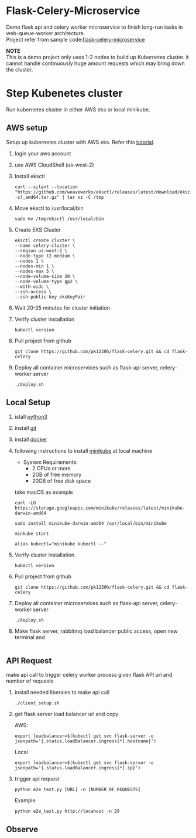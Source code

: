 # Flask-Celery-Microservice
Demo flask api and celery worker microservice to finish long-run tasks in web-queue-worker architecture.</br>
Project refer from sample code:[flask-celery-microservice](https://github.com/yolossn/flask-celery-microservice)</br>


**NOTE**  
This is a demo project only uses 1-2 nodes to build up Kubernetes cluster. it cannot handle continuously huge amount requests which may bring down the cluster.



# Step Kubenetes cluster

Run kubernetes cluster in either AWS eks or local minikube.
## AWS setup
Setup up kubernetes cluster with AWS eks.
Refer this [tutorial](https://aws.plainenglish.io/setting-up-amazon-eks-cluster-in-the-fastest-and-easiest-way-b5de835c28c3).</br>

1. login your aws account
2. use AWS CloudShell (us-west-2)
3. Install eksctl
    ```shell
    curl --silent --location "https://github.com/weaveworks/eksctl/releases/latest/download/eksctl_$(uname -s)_amd64.tar.gz" | tar xz -C /tmp
    ```
4. Move eksctl to /usr/local/bin
    ```shell
    sudo mv /tmp/eksctl /usr/local/bin
    ```
5. Create EKS Cluster
    ```shell
    eksctl create cluster \
    --name celery-cluster \
    --region us-west-2 \
    --node-type t2.medium \
    --nodes 1 \
    --nodes-min 1 \
    --nodes-max 5 \
    --node-volume-size 20 \
    --node-volume-type gp2 \
    --with-oidc \
    --ssh-access \
    --ssh-public-key eksKeyPair
    ```
6. Wait 20-25 minutes for cluster initiation

7. Verify cluster installation
   ```shell
   kubectl version
   ```
8. Pull project from github
    ```shell
    git clone https://github.com/pk1230h/flask-celery.git && cd flask-celery
    ```
9. Deploy all container microservices such as flask-api server, celery-worker server
    ```shell
    ./deploy.sh
    ```

## Local Setup
1. istall [python3](https://www.python.org/downloads/)
2. install [git](https://git-scm.com/book/en/v2/Getting-Started-Installing-Git)
3. install [docker](https://docs.docker.com/get-docker/)
4. following instructions to install [minikube](https://minikube.sigs.k8s.io/docs/start/) at local machine
    - System Requirements:  
        * 2 CPUs or more
        * 2GB of free memory
        * 20GB of free disk space
    
    take macOS as example
    ```shell
    curl -LO https://storage.googleapis.com/minikube/releases/latest/minikube-darwin-amd64
    
    sudo install minikube-darwin-amd64 /usr/local/bin/minikube

    minkube start

    alias kubectl="minikube kubectl --"

    ```


5. Verify cluster installation.
   ```shell
   kubectl version
   ```
6. Pull project from github
    ```shell
    git clone https://github.com/pk1230h/flask-celery.git && cd flask-celery
    ```
7. Deploy all container microservices such as flask-api server, celery-worker server
    ```shell
    ./deploy.sh
    ```
8. Make flask server, rabbitmq load balancer public access, open new terminal and 
    ```shell
    
    ```

##  API Request
make api call to trigger celery worker process given flask API url and number of requests
1. install needed liberaies to make api call
    ```shell
    ./client_setup.sh
    ```

3. get flask server load balancer url and copy
   
    AWS:
    ```shell
    export loadbalancer=$(kubectl get svc flask-server -o jsonpath='{.status.loadBalancer.ingress[*].hostname}')
    ```
    Local
    ```
    export loadbalancer=$(kubectl get svc flask-server -o jsonpath='{.status.loadBalancer.ingress[*].ip}')
    ```

2. trigger api request
    ```shell
    python e2e_test.py [URL] -n [NUMBER_OF_REQUESTS]
    ```
    Example
    ```shell
    python e2e_test.py http://locahost -n 20
    ```


## Observe 


